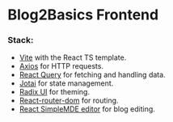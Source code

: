 # Blog2Basics Frontend
### Stack:
- [Vite](https://vitejs.dev/) with the React TS template.
- [Axios](https://axios-http.com/es/) for HTTP requests.
- [React Query](https://tanstack.com/query/latest/docs/react/overview) for fetching and handling data.
- [Jotai](https://jotai.org/) for state management.
- [Radix UI](https://www.radix-ui.com/) for theming.
- [React-router-dom](https://reactrouter.com/en/main) for routing.
- [React SimpleMDE editor](https://react-simplemde-edtior.netlify.app/) for blog editing.

